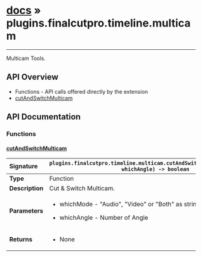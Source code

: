 # [docs](index.md) » plugins.finalcutpro.timeline.multicam
---

Multicam Tools.

## API Overview
* Functions - API calls offered directly by the extension
 * [cutAndSwitchMulticam](#cutandswitchmulticam)

## API Documentation

### Functions

#### [cutAndSwitchMulticam](#cutandswitchmulticam)
| <span style="float: left;">**Signature**</span> | <span style="float: left;">`plugins.finalcutpro.timeline.multicam.cutAndSwitchMulticam(whichMode, whichAngle) -> boolean` </span>                                                          |
| -----------------------------------------------------|---------------------------------------------------------------------------------------------------------|
| **Type**                                             | Function                                                                                         |
| **Description**                                      | Cut & Switch Multicam.                                                                                         |
| **Parameters**                                       | <ul><li>whichMode - "Audio", "Video" or "Both" as string</li></ul><ul><li>whichAngle - Number of Angle</li></ul>   |
| **Returns**                                          | <ul><li>None</li></ul>            |

